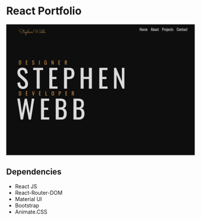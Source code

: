 # React Portfolio

![preview](src/components/projectPics/portPreview.png)

## Dependencies

- React JS
- React-Router-DOM
- Material UI
- Bootstrap
- Animate.CSS
